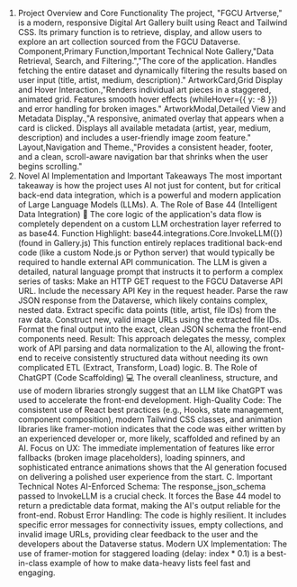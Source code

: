 1. Project Overview and Core Functionality
The project, "FGCU Artverse," is a modern, responsive Digital Art Gallery built using React and Tailwind CSS. Its primary function is to retrieve, display, and allow users to explore an art collection sourced from the FGCU Dataverse.
Component,Primary Function,Important Technical Note
Gallery,"Data Retrieval, Search, and Filtering.","The core of the application. Handles fetching the entire dataset and dynamically filtering the results based on user input (title, artist, medium, description)."
ArtworkCard,Grid Display and Hover Interaction.,"Renders individual art pieces in a staggered, animated grid. Features smooth hover effects (whileHover={{ y: -8 }}) and error handling for broken images."
ArtworkModal,Detailed View and Metadata Display.,"A responsive, animated overlay that appears when a card is clicked. Displays all available metadata (artist, year, medium, description) and includes a user-friendly image zoom feature."
Layout,Navigation and Theme.,"Provides a consistent header, footer, and a clean, scroll-aware navigation bar that shrinks when the user begins scrolling."
2. Novel AI Implementation and Important Takeaways
The most important takeaway is how the project uses AI not just for content, but for critical back-end data integration, which is a powerful and modern application of Large Language Models (LLMs).
A. The Role of Base 44 (Intelligent Data Integration) 🤖
The core logic of the application's data flow is completely dependent on a custom LLM orchestration layer referred to as base44.
Function Highlight: base44.integrations.Core.InvokeLLM({}) (found in Gallery.js)
This function entirely replaces traditional back-end code (like a custom Node.js or Python server) that would typically be required to handle external API communication.
The LLM is given a detailed, natural language prompt that instructs it to perform a complex series of tasks:
Make an HTTP GET request to the FGCU Dataverse API URL.
Include the necessary API Key in the request header.
Parse the raw JSON response from the Dataverse, which likely contains complex, nested data.
Extract specific data points (title, artist, file IDs) from the raw data.
Construct new, valid image URLs using the extracted file IDs.
Format the final output into the exact, clean JSON schema the front-end components need.
Result: This approach delegates the messy, complex work of API parsing and data normalization to the AI, allowing the front-end to receive consistently structured data without needing its own complicated ETL (Extract, Transform, Load) logic.
B. The Role of ChatGPT (Code Scaffolding) 💻
The overall cleanliness, structure, and use of modern libraries strongly suggest that an LLM like ChatGPT was used to accelerate the front-end development.
High-Quality Code: The consistent use of React best practices (e.g., Hooks, state management, component composition), modern Tailwind CSS classes, and animation libraries like framer-motion indicates that the code was either written by an experienced developer or, more likely, scaffolded and refined by an AI.
Focus on UX: The immediate implementation of features like error fallbacks (broken image placeholders), loading spinners, and sophisticated entrance animations shows that the AI generation focused on delivering a polished user experience from the start.
C. Important Technical Notes
AI-Enforced Schema: The response_json_schema passed to InvokeLLM is a crucial check. It forces the Base 44 model to return a predictable data format, making the AI's output reliable for the front-end.
Robust Error Handling: The code is highly resilient. It includes specific error messages for connectivity issues, empty collections, and invalid image URLs, providing clear feedback to the user and the developers about the Dataverse status.
Modern UX Implementation: The use of framer-motion for staggered loading (delay: index * 0.1) is a best-in-class example of how to make data-heavy lists feel fast and engaging.
